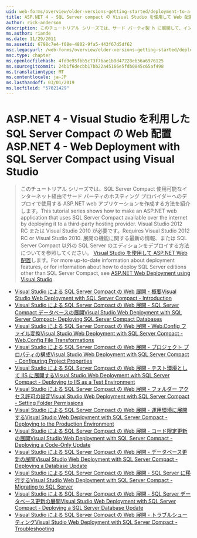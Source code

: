 ```yaml
---
uid: web-forms/overview/older-versions-getting-started/deployment-to-a-hosting-provider/index
title: ASP.NET 4 - SQL Server compact の Visual Studio を使用して Web 配置 |Microsoft Docs
author: rick-anderson
description: このチュートリアル シリーズでは、サード パーティ製 h に展開して、インターネット経由で、SQL Server Compact 使用可能なを使用する ASP.NET web アプリケーションを作成する方法を紹介しています.
ms.author: riande
ms.date: 11/29/2011
ms.assetid: 6798c7e4-f08e-4802-9fa5-443f67d5df62
msc.legacyurl: /web-forms/overview/older-versions-getting-started/deployment-to-a-hosting-provider
msc.type: chapter
ms.openlocfilehash: 4fd9e95fbb5c73f7bae1b9d47228eb56a6976125
ms.sourcegitcommit: 24b1f6decbb17bb22a45166e5fdb0845c65af498
ms.translationtype: MT
ms.contentlocale: ja-JP
ms.lasthandoff: 03/01/2019
ms.locfileid: "57021429"
---
```

<a name="aspnet-4---web-deployment-with-sql-server-compact-using-visual-studio"></a><span data-ttu-id="c4028-103">ASP.NET 4 - Visual Studio を利用した SQL Server Compact の Web 配置</span><span class="sxs-lookup"><span data-stu-id="c4028-103">ASP.NET 4 - Web Deployment with SQL Server Compact using Visual Studio</span></span>
====================
> <span data-ttu-id="c4028-104">このチュートリアル シリーズでは、SQL Server Compact 使用可能なインターネット経由でサード パーティのホスティング プロバイダーへのデプロイで使用する ASP.NET web アプリケーションを作成する方法を紹介します。</span><span class="sxs-lookup"><span data-stu-id="c4028-104">This tutorial series shows how to make an ASP.NET web application that uses SQL Server Compact available over the internet by deploying it to a third-party hosting provider.</span></span> <span data-ttu-id="c4028-105">Visual Studio 2012 RC または Visual Studio 2010 が必要です。</span><span class="sxs-lookup"><span data-stu-id="c4028-105">Requires Visual Studio 2012 RC or Visual Studio 2010.</span></span> <span data-ttu-id="c4028-106">展開の機能に関する最新の情報、または SQL Server Compact 以外の SQL Server のエディションをデプロイする方法についてを参照してください。 [Visual Studio を使用して ASP.NET Web 配置](../../deployment/visual-studio-web-deployment/introduction.md)します。</span><span class="sxs-lookup"><span data-stu-id="c4028-106">For more up-to-date information about deployment features, or for information about how to deploy SQL Server editions other than SQL Server Compact, see [ASP.NET Web Deployment using Visual Studio](../../deployment/visual-studio-web-deployment/introduction.md).</span></span>


- [<span data-ttu-id="c4028-107">Visual Studio による SQL Server Compact の Web 展開 - 概要</span><span class="sxs-lookup"><span data-stu-id="c4028-107">Visual Studio Web Deployment with SQL Server Compact - Introduction</span></span>](deployment-to-a-hosting-provider-introduction-1-of-12.md)
- [<span data-ttu-id="c4028-108">Visual Studio による SQL Server Compact の Web 展開 - SQL Server Compact データベースの展開</span><span class="sxs-lookup"><span data-stu-id="c4028-108">Visual Studio Web Deployment with SQL Server Compact- Deploying SQL Server Compact Databases</span></span>](deployment-to-a-hosting-provider-deploying-sql-server-compact-databases-2-of-12.md)
- [<span data-ttu-id="c4028-109">Visual Studio による SQL Server Compact の Web 展開 - Web.Config ファイル変換</span><span class="sxs-lookup"><span data-stu-id="c4028-109">Visual Studio Web Deployment with SQL Server Compact - Web.Config File Transformations</span></span>](deployment-to-a-hosting-provider-web-config-file-transformations-3-of-12.md)
- [<span data-ttu-id="c4028-110">Visual Studio による SQL Server Compact の Web 展開 - プロジェクト プロパティの構成</span><span class="sxs-lookup"><span data-stu-id="c4028-110">Visual Studio Web Deployment with SQL Server Compact - Configuring Project Properties</span></span>](deployment-to-a-hosting-provider-configuring-project-properties-4-of-12.md)
- [<span data-ttu-id="c4028-111">Visual Studio による SQL Server Compact の Web 展開 - テスト環境として IIS に展開する</span><span class="sxs-lookup"><span data-stu-id="c4028-111">Visual Studio Web Deployment with SQL Server Compact - Deploying to IIS as a Test Environment</span></span>](deployment-to-a-hosting-provider-deploying-to-iis-as-a-test-environment-5-of-12.md)
- [<span data-ttu-id="c4028-112">Visual Studio による SQL Server Compact の Web 展開 - フォルダー アクセス許可の設定</span><span class="sxs-lookup"><span data-stu-id="c4028-112">Visual Studio Web Deployment with SQL Server Compact - Setting Folder Permissions</span></span>](deployment-to-a-hosting-provider-setting-folder-permissions-6-of-12.md)
- [<span data-ttu-id="c4028-113">Visual Studio による SQL Server Compact の Web 展開 - 運用環境に展開する</span><span class="sxs-lookup"><span data-stu-id="c4028-113">Visual Studio Web Deployment with SQL Server Compact - Deploying to the Production Environment</span></span>](deployment-to-a-hosting-provider-deploying-to-the-production-environment-7-of-12.md)
- [<span data-ttu-id="c4028-114">Visual Studio による SQL Server Compact の Web 展開 - コード限定更新の展開</span><span class="sxs-lookup"><span data-stu-id="c4028-114">Visual Studio Web Deployment with SQL Server Compact - Deploying a Code-Only Update</span></span>](deployment-to-a-hosting-provider-deploying-a-code-only-update-8-of-12.md)
- [<span data-ttu-id="c4028-115">Visual Studio による SQL Server Compact の Web 展開 - データベース更新の展開</span><span class="sxs-lookup"><span data-stu-id="c4028-115">Visual Studio Web Deployment with SQL Server Compact - Deploying a Database Update</span></span>](deployment-to-a-hosting-provider-deploying-a-database-update-9-of-12.md)
- [<span data-ttu-id="c4028-116">Visual Studio による SQL Server Compact の Web 展開 - SQL Server に移行する</span><span class="sxs-lookup"><span data-stu-id="c4028-116">Visual Studio Web Deployment with SQL Server Compact - Migrating to SQL Server</span></span>](deployment-to-a-hosting-provider-migrating-to-sql-server-10-of-12.md)
- [<span data-ttu-id="c4028-117">Visual Studio による SQL Server Compact の Web 展開 - SQL Server データベース更新の展開</span><span class="sxs-lookup"><span data-stu-id="c4028-117">Visual Studio Web Deployment with SQL Server Compact - Deploying a SQL Server Database Update</span></span>](deployment-to-a-hosting-provider-deploying-a-sql-server-database-update-11-of-12.md)
- [<span data-ttu-id="c4028-118">Visual Studio による SQL Server Compact の Web 展開 - トラブルシューティング</span><span class="sxs-lookup"><span data-stu-id="c4028-118">Visual Studio Web Deployment with SQL Server Compact - Troubleshooting</span></span>](deployment-to-a-hosting-provider-creating-and-installing-deployment-packages-12-of-12.md)
